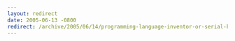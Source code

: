 ```yaml
---
layout: redirect
date: 2005-06-13 -0800
redirect: /archive/2005/06/14/programming-language-inventor-or-serial-killer.aspx/
---
```

